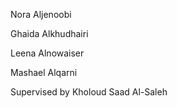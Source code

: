 Nora Aljenoobi 

Ghaida Alkhudhairi 

Leena Alnowaiser

Mashael Alqarni

Supervised by
Kholoud Saad Al-Saleh
